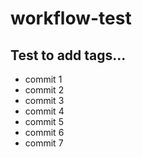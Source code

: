 # workflow-test

## Test to add tags...

- commit 1
- commit 2
- commit 3
- commit 4
- commit 5
- commit 6
- commit 7